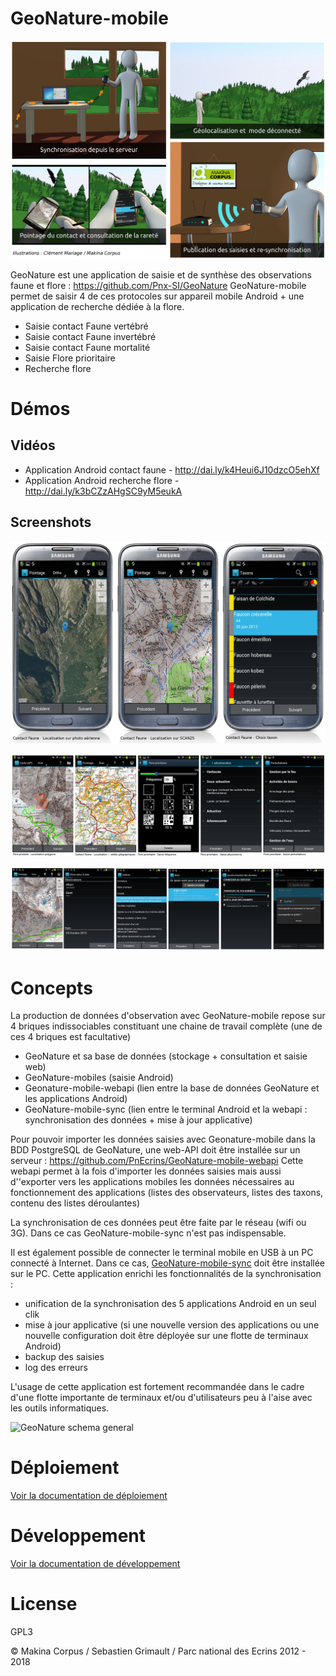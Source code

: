 # GeoNature-mobile

![GeoNature-mobile illustrations](https://raw.githubusercontent.com/PnEcrins/GeoNature-mobile/master/docs/images/illustration-geonature-mobile.jpg)

GeoNature est une application de saisie et de synthèse des observations faune et flore : https://github.com/Pnx-SI/GeoNature
GeoNature-mobile permet de saisir 4 de ces protocoles sur appareil mobile Android + une application de recherche dédiée à la flore.

* Saisie contact Faune vertébré
* Saisie contact Faune invertébré
* Saisie contact Faune mortalité
* Saisie Flore prioritaire
* Recherche flore

Démos
=====

 Vidéos
 ------
* Application Android contact faune - http://dai.ly/k4Heui6J10dzcO5ehXf
* Application Android recherche flore - http://dai.ly/k3bCZzAHgSC9yM5eukA

 Screenshots
 -----------
![GeoNature-mobile screenshot](https://raw.githubusercontent.com/PnEcrins/GeoNature-mobile/master/docs/images/screen-contact-faune-nomade.jpg)

![GeoNature-mobile screenshot 2](https://raw.githubusercontent.com/PnEcrins/GeoNature-mobile/master/docs/images/screen-applis.jpg)

![GeoNature-mobile screenshot 3](https://raw.githubusercontent.com/PnEcrins/GeoNature-mobile/master/docs/images/screen-applis-02.jpg)


Concepts
========

La production de données d'observation avec GeoNature-mobile repose sur 4 briques indissociables constituant une chaine de travail complète (une de ces 4 briques est facultative)

* GeoNature et sa base de données (stockage + consultation et saisie web)
* GeoNature-mobiles (saisie Android)
* Geonature-mobile-webapi (lien entre la base de données GeoNature et les applications Android)
* GeoNature-mobile-sync (lien entre le terminal Android et la webapi : synchronisation des données + mise à jour applicative)

Pour pouvoir importer les données saisies avec Geonature-mobile dans la BDD PostgreSQL de GeoNature, une web-API doit être installée sur un serveur : https://github.com/PnEcrins/GeoNature-mobile-webapi
Cette webapi permet à la fois d'importer les données saisies mais aussi d''exporter vers les applications mobiles les données nécessaires au fonctionnement des applications (listes des observateurs, listes des taxons, contenu des listes déroulantes)

La synchronisation de ces données peut être faite par le réseau (wifi ou 3G). Dans ce cas GeoNature-mobile-sync n'est pas indispensable.

Il est également possible de connecter le terminal mobile en USB à un PC connecté à Internet. Dans ce cas, [GeoNature-mobile-sync](https://github.com/PnEcrins/GeoNature-mobile-sync) doit être installée sur le PC. Cette application enrichi les fonctionnalités de la synchronisation : 
* unification de la synchronisation des 5 applications Android en un seul clik
* mise à jour applicative (si une nouvelle version des applications ou une nouvelle configuration doit être déployée sur une flotte de terminaux Android)
* backup des saisies
* log des erreurs

L'usage de cette application est fortement recommandée dans le cadre d'une flotte importante de terminaux et/ou d'utilisateurs peu à l'aise avec les outils informatiques.

![GeoNature schema general](https://github.com/PnEcrins/GeoNature/raw/master/docs/images/schema-geonature-environnement.jpg)

Déploiement
===========

[Voir la documentation de déploiement](/docs/)


Développement
=============

[Voir la documentation de développement](/docs/developpement/)


License
=======

GPL3

&copy; Makina Corpus / Sebastien Grimault / Parc national des Ecrins 2012 - 2018
